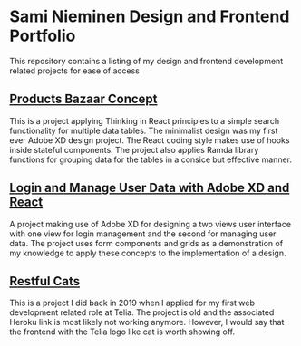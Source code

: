 # Sami Nieminen Design and Frontend Portfolio
This repository contains a listing of my design and frontend development related projects for ease of access

## [Products Bazaar Concept](https://github.com/samniem/products-bazaar-concept)
This is a project applying Thinking in React principles to a simple search functionality for multiple data tables. The minimalist design was my first ever Adobe XD design project. The React coding style makes use of hooks inside stateful components. The project also applies Ramda library functions for grouping data for the tables in a consice but effective manner. 

## [Login and Manage User Data with Adobe XD and React](https://github.com/samniem/login-and-manage-user-data)
A project making use of Adobe XD for designing a two views user interface with one view for login management and the second for managing user data. The project uses form components and grids as a demonstration of my knowledge to apply these concepts to the implementation of a design. 

## [Restful Cats](https://github.com/samniem/restfulcats)
This is a project I did back in 2019 when I applied for my first web development related role at Telia. The project is old and the associated Heroku link is most likely not working anymore. However, I would say that the frontend with the Telia logo like cat is worth showing off.
